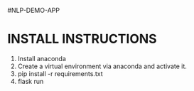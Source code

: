 #NLP-DEMO-APP

# INSTALL INSTRUCTIONS
1. Install anaconda
2. Create a virtual environment via anaconda and activate it.
3. pip install -r requirements.txt
4. flask run
